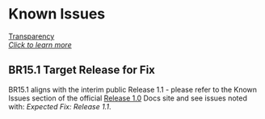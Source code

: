 # Known Issues

<a href="../../#transparency" target="_blank" class="pill-link-wrapper">
  <span class="pill-link">
    <span class="tooltip"><i class="fa-solid fa-eye" style="color: #6300d3;"></i><span class="tooltiptext">Transparency<br><i>Click to learn more</i></span></span>
  </span>
</a>

## BR15.1 Target Release for Fix

BR15.1 aligns with the interim public Release 1.1 - please refer to the Known Issues section of the official [Release 1.0](https://docs.hbcdstudy.org/latest/changelog/knownissues) Docs site and see issues noted with: *Expected Fix: Release 1.1*.










